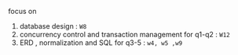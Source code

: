 focus on 
1. database design : `W8`
2. concurrency control and transaction management for q1-q2  : `W12`
3. ERD , normalization and SQL for q3-5 : `w4, w5 ,w9`